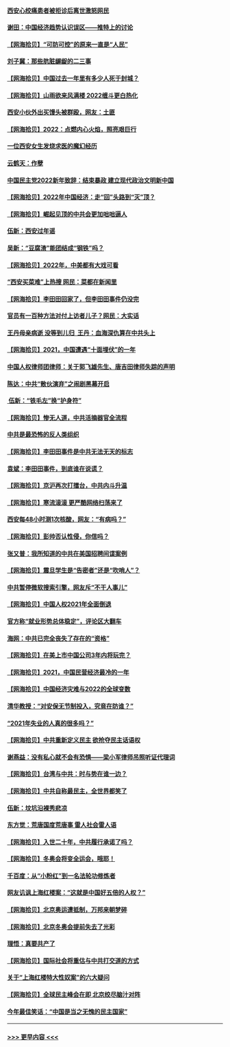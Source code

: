 #### [西安心绞痛患者被拒诊后离世激怒网民](../pages/nsc993/n13488004.md?t=01071950) 
#### [谢田：中国经济趋势认识误区——推特上的讨论](../pages/nsc993/n13487969.md?t=01071950) 
#### [【网海拾贝】“可防可控”的原来一直是“人民”](../pages/nsc993/n13486007.md?t=01071950) 
#### [刘子冀：那些肮脏龌龊的二三事](../pages/nsc993/n13484178.md?t=01071950) 
#### [【网海拾贝】中国过去一年里有多少人死于封城？](../pages/nsc993/n13482907.md?t=01071950) 
#### [【网海拾贝】山雨欲来风满楼 2022缠斗更白热化](../pages/nsc993/n13481060.md?t=01071950) 
#### [西安小伙外出买馒头被群殴，网友：土匪](../pages/nsc993/n13478427.md?t=01071950) 
#### [【网海拾贝】2022：点燃内心火焰，照亮艰巨行](../pages/nsc993/n13478397.md?t=01071950) 
#### [一位西安女生发烧求医的魔幻经历](../pages/nsc993/n13478285.md?t=01071950) 
#### [云鹤天：作孽](../pages/nsc993/n13477094.md?t=01071950) 
#### [中国民主党2022新年致辞：结束暴政 建立现代政治文明新中国](../pages/nsc993/n13475379.md?t=01071950) 
#### [【网海拾贝】2022年中国经济：走“回”头路到“灭”顶？](../pages/nsc993/n13474003.md?t=01071950) 
#### [【网海拾贝】崛起见顶的中共会更加咄咄逼人](../pages/nsc993/n13472584.md?t=01071950) 
#### [伍新：西安过年谣](../pages/nsc993/n13470369.md?t=01071950) 
#### [吴新：“豆腐渣”能团结成“钢铁”吗？](../pages/nsc993/n13470344.md?t=01071950) 
#### [【网海拾贝】2022年，中美都有大戏可看](../pages/nsc993/n13468924.md?t=01071950) 
#### [“西安买菜难”上热搜 网民：菜都在新闻里](../pages/nsc993/n13468637.md?t=01071950) 
#### [【网海拾贝】李田田回家了，但李田田事件仍没完](../pages/nsc993/n13465887.md?t=01071950) 
#### [官员有一百种方法对付上访者儿子？网民：大实话](../pages/nsc993/n13465561.md?t=01071950) 
#### [王丹母亲病逝  没等到儿归  王丹：血海深仇算在中共头上](../pages/nsc993/n13463057.md?t=01071950) 
#### [【网海拾贝】2021，中国遭遇“十面埋伏”的一年](../pages/nsc993/n13462157.md?t=01071950) 
#### [中国人权律师团律师：关于郭飞雄先生、唐吉田律师失踪的声明](../pages/nsc993/n13460929.md?t=01071950) 
#### [陈达：中共“散伙演弃”之闹剧黑幕开启](../pages/nsc993/n13460411.md?t=01071950) 
#### [ 伍新：“铁毛左”换“护身符”](../pages/nsc993/n13460399.md?t=01071950) 
#### [【网海拾贝】惨无人道，中共活摘器官全流程](../pages/nsc993/n13460362.md?t=01071950) 
#### [中共是最恐怖的反人类组织](../pages/nsc993/n13458673.md?t=01071950) 
#### [【网海拾贝】李田田事件是中共无法无天的标志](../pages/nsc993/n13459302.md?t=01071950) 
#### [袁斌：李田田事件，到底谁在说谎？](../pages/nsc993/n13459294.md?t=01071950) 
#### [【网海拾贝】京沪再次打擂台，中共内斗升温](../pages/nsc993/n13457732.md?t=01071950) 
#### [【网海拾贝】寒流滚滚 更严酷网络扫荡来了](../pages/nsc993/n13455879.md?t=01071950) 
#### [西安每48小时测1次核酸，网友：“有病吗？”](../pages/nsc993/n13450529.md?t=01071950) 
#### [【网海拾贝】彭帅否认性侵，你信吗？](../pages/nsc993/n13450482.md?t=01071950) 
#### [张又普：我所知道的中共在美国招聘间谍案例](../pages/nsc993/n13449142.md?t=01071950) 
#### [【网海拾贝】震旦学生是“告密者”还是“吹哨人”？](../pages/nsc993/n13448316.md?t=01071950) 
#### [中共暂停微软搜索引擎，网友斥“不干人事儿”](../pages/nsc993/n13446416.md?t=01071950) 
#### [【网海拾贝】中国人权2021年全面倒退](../pages/nsc993/n13446392.md?t=01071950) 
#### [官方称“就业形势总体稳定”，评论区大翻车](../pages/nsc993/n13446333.md?t=01071950) 
#### [海网：中共已完全丧失了存在的“资格”](../pages/nsc993/n13445762.md?t=01071950) 
#### [【网海拾贝】在美上市中国公司3年内将玩完？](../pages/nsc993/n13445178.md?t=01071950) 
#### [【网海拾贝】2021，中国民营经济最冷的一年](../pages/nsc993/n13443352.md?t=01071950) 
#### [【网海拾贝】中国经济灾难与2022的全球变数](../pages/nsc993/n13440982.md?t=01071950) 
#### [清华教授：“对安保无节制投入，究竟在防谁？”](../pages/nsc993/n13440939.md?t=01071950) 
#### [“2021年失业的人真的很多吗？”](../pages/nsc993/n13438732.md?t=01071950) 
#### [【网海拾贝】中共重新定义民主 欲抢夺民主话语权](../pages/nsc993/n13438697.md?t=01071950) 
#### [谢燕益：没有私心就不会有恐惧——梁小军律师吊照听证代理词](../pages/nsc993/n13437175.md?t=01071950) 
#### [【网海拾贝】台湾与中共：时与势在谁一边？](../pages/nsc993/n13434295.md?t=01071950) 
#### [【网海拾贝】中共自称最民主，全世界都笑了](../pages/nsc993/n13432337.md?t=01071950) 
#### [伍新：坟坑沿裸秀悲凉](../pages/nsc993/n13432204.md?t=01071950) 
#### [东方觉：荒唐国度荒唐事 雷人社会雷人语](../pages/nsc993/n13432163.md?t=01071950) 
#### [【网海拾贝】入世二十年，中共履行承诺了吗？](../pages/nsc993/n13431146.md?t=01071950) 
#### [【网海拾贝】冬奥会将变全运会，哦耶！](../pages/nsc993/n13429343.md?t=01071950) 
#### [千百度：从“小粉红”到一名法轮功修炼者](../pages/nsc993/n13429249.md?t=01071950) 
#### [网友讥讽上海红楼案：“这就是中国好五倍的人权？”](../pages/nsc993/n13429214.md?t=01071950) 
#### [【网海拾贝】北京奥运遭抵制，万邦来朝梦碎](../pages/nsc993/n13426682.md?t=01071950) 
#### [【网海拾贝】北京冬奥会提前失去了光彩](../pages/nsc993/n13423999.md?t=01071950) 
#### [理悟：真要共产了](../pages/nsc993/n13423754.md?t=01071950) 
#### [【网海拾贝】国际社会将重估与中共打交道的方式](../pages/nsc993/n13421686.md?t=01071950) 
#### [关于“上海红楼特大性奴案”的六大疑问](../pages/nsc993/n13421580.md?t=01071950) 
#### [【网海拾贝】全球民主峰会在即 北京绞尽脑汁对阵](../pages/nsc993/n13419619.md?t=01071950) 
#### [今年最佳笑话：“中国是当之无愧的民主国家”](../pages/nsc993/n13419495.md?t=01071950) 

----
#### [ >>> 更早内容 <<< ](../indexes/nsc993-earlier.md)
